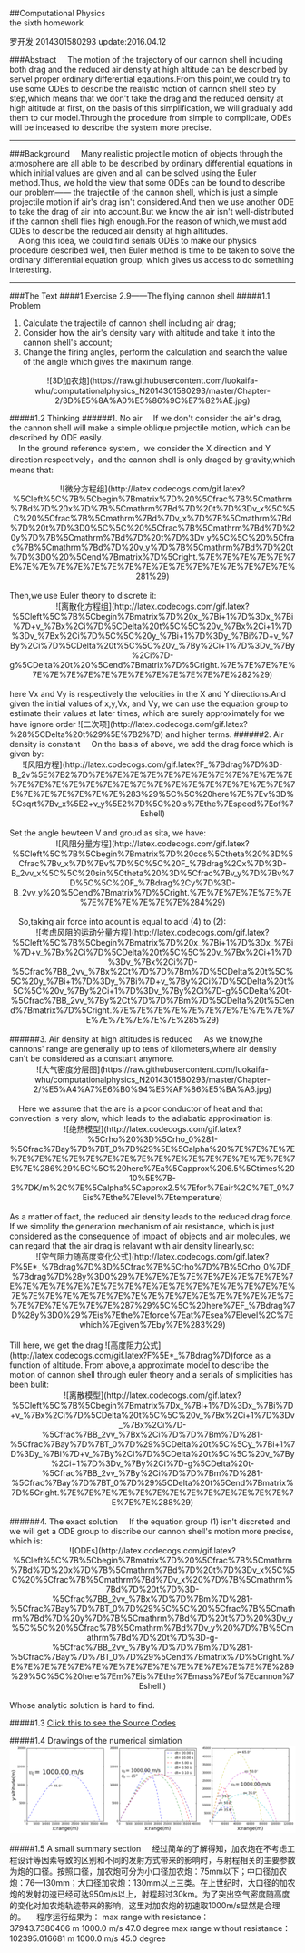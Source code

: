 ##Computational Physics<br/>the sixth homework

罗开发   2014301580293  update:2016.04.12

###Abstract
&nbsp;&nbsp;&nbsp;&nbsp;The motion of the trajectory of our cannon shell including both drag and the reduced air density at high altitude can be described by servel proper ordinary differential eqautions.From this point,we could try to use some ODEs to describe the realistic motion of cannon shell step by step,which means that we don't take the drag and the reduced density at high altitude at first, on the basis of this simplification, we will gradually add them to our model.Through the procedure from simple to complicate, ODEs will be inceased to describe the system more precise.

---------------

###Background
&nbsp;&nbsp;&nbsp;&nbsp;Many realistic projectile motion of objects through the atmosphere are all able to be described by ordinary differential equations in which initial values are given and all can be solved using the Euler method.Thus, we hold the view that some ODEs can be found to describe our problem—— the trajectile of the cannon shell, which is just a simple projectile motion if air's drag isn't considered.And then we use another ODE to take the drag of air into account.But we know the air isn't well-distributed if the cannon shell flies high enough.For the reason of which,we must add ODEs to describe the reduced air density at high altitudes.<br/>
&nbsp;&nbsp;&nbsp;&nbsp;Along this idea, we could find serials ODEs to make our physics procedure described well, then Euler method is time to be taken to solve the ordinary differential equation group, which gives us access to do something interesting.


-----------------

###The Text
####1.Exercise 2.9——The flying cannon shell
#####1.1 Problem
1. Calculate the trajectile of cannon shell including air drag;
2. Consider how the air's density vary with altitude and take it into the cannon shell's account;
3. Change the firing angles, perform the calculation and search the value of the angle which gives the maximum range.
<div align=center>![3D加农炮](https://raw.githubusercontent.com/luokaifa-whu/computationalphysics_N2014301580293/master/Chapter-2/3D%E5%8A%A0%E5%86%9C%E7%82%AE.jpg)</div>

#####1.2 Thinking
######1. No air
&nbsp;&nbsp;&nbsp;&nbsp;If we don't consider the air's drag, the cannon shell will make a simple oblique projectile motion, which can be described by ODE easily.<br/>
&nbsp;&nbsp;&nbsp;&nbsp;In the ground reference system，we consider the X direction and Y direction respectively，and the cannon shell is only draged by gravity,which means that:<br/>
<div align=center>![微分方程组](http://latex.codecogs.com/gif.latex?%5Cleft%5C%7B%5Cbegin%7Bmatrix%7D%20%5Cfrac%7B%5Cmathrm%7Bd%7D%20x%7D%7B%5Cmathrm%7Bd%7D%20t%7D%3Dv_x%5C%5C%20%5Cfrac%7B%5Cmathrm%7Bd%7Dv_x%7D%7B%5Cmathrm%7Bd%7D%20t%7D%3D0%5C%5C%20%5Cfrac%7B%5Cmathrm%7Bd%7D%20y%7D%7B%5Cmathrm%7Bd%7D%20t%7D%3Dv_y%5C%5C%20%5Cfrac%7B%5Cmathrm%7Bd%7D%20v_y%7D%7B%5Cmathrm%7Bd%7D%20t%7D%3D0%20%5Cend%7Bmatrix%7D%5Cright.%7E%7E%7E%7E%7E%7E%7E%7E%7E%7E%7E%7E%7E%7E%7E%7E%7E%7E%7E%7E%7E%7E%281%29)</div><br/>
Then,we use Euler theory to discrete it:<br/>
<div align=center>![离散化方程组](http://latex.codecogs.com/gif.latex?%5Cleft%5C%7B%5Cbegin%7Bmatrix%7D%20x_%7Bi&plus;1%7D%3Dx_%7Bi%7D&plus;v_%7Bx%2Ci%7D%5CDelta%20t%5C%5C%20v_%7Bx%2Ci&plus;1%7D%3Dv_%7Bx%2Ci%7D%5C%5C%20y_%7Bi&plus;1%7D%3Dy_%7Bi%7D&plus;v_%7By%2Ci%7D%5CDelta%20t%5C%5C%20v_%7By%2Ci&plus;1%7D%3Dv_%7By%2Ci%7D-g%5CDelta%20t%20%5Cend%7Bmatrix%7D%5Cright.%7E%7E%7E%7E%7E%7E%7E%7E%7E%7E%7E%7E%7E%7E%7E%7E%282%29)</div><br/>
here Vx and Vy is respectively the velocities in the X and Y directions.And given the initial values of x,y,Vx, and Vy, we can use the equation group to estimate their values at later times, which are surely approximately for we have ignore order ![二次项](http://latex.codecogs.com/gif.latex?%28%5CDelta%20t%29%5E%7B2%7D) and higher terms.
######2. Air density is constant
&nbsp;&nbsp;&nbsp;&nbsp;On the basis of above, we add the drag force which is given by:<br/>
<div align=center>![风阻方程](http://latex.codecogs.com/gif.latex?F_%7Bdrag%7D%3D-B_2v%5E%7B2%7D%7E%7E%7E%7E%7E%7E%7E%7E%7E%7E%7E%7E%7E%7E%7E%7E%7E%7E%7E%7E%7E%7E%7E%7E%7E%7E%7E%7E%7E%7E%7E%7E%7E%7E%7E%283%29%5C%5C%20here%7E%7Ev%3D%5Csqrt%7Bv_x%5E2&plus;v_y%5E2%7D%5C%20is%7Ethe%7Espeed%7Eof%7Eshell)</div><br/>
Set the angle bewteen V and groud as sita, we have:<br/>
<div align=center>![风阻分量方程](http://latex.codecogs.com/gif.latex?%5Cleft%5C%7B%5Cbegin%7Bmatrix%7D%20cos%5Ctheta%20%3D%5Cfrac%7Bv_x%7D%7Bv%7D%5C%5C%20F_%7Bdrag%2Cx%7D%3D-B_2vv_x%5C%5C%20sin%5Ctheta%20%3D%5Cfrac%7Bv_y%7D%7Bv%7D%5C%5C%20F_%7Bdrag%2Cy%7D%3D-B_2vv_y%20%5Cend%7Bmatrix%7D%5Cright.%7E%7E%7E%7E%7E%7E%7E%7E%7E%7E%7E%7E%284%29)</div><br/>
&nbsp;&nbsp;&nbsp;&nbsp;So,taking air force into acount is equal to add (4) to (2):<br/>
<div align=center>![考虑风阻的运动分量方程](http://latex.codecogs.com/gif.latex?%5Cleft%5C%7B%5Cbegin%7Bmatrix%7D%20x_%7Bi&plus;1%7D%3Dx_%7Bi%7D&plus;v_%7Bx%2Ci%7D%5CDelta%20t%5C%5C%20v_%7Bx%2Ci&plus;1%7D%3Dv_%7Bx%2Ci%7D-%5Cfrac%7BB_2vv_%7Bx%2Ct%7D%7D%7Bm%7D%5CDelta%20t%5C%5C%20y_%7Bi&plus;1%7D%3Dy_%7Bi%7D&plus;v_%7By%2Ci%7D%5CDelta%20t%5C%5C%20v_%7By%2Ci&plus;1%7D%3Dv_%7By%2Ci%7D-g%5CDelta%20t-%5Cfrac%7BB_2vv_%7By%2Ct%7D%7D%7Bm%7D%5CDelta%20t%5Cend%7Bmatrix%7D%5Cright.%7E%7E%7E%7E%7E%7E%7E%7E%7E%7E%7E%7E%7E%7E%7E%7E%285%29)</div><br/>
######3. Air density at high altitudes is reduced
&nbsp;&nbsp;&nbsp;&nbsp;As we know,the cannons' range are generally up to tens of kilometers,where air density can't be considered as a constant anymore.<br/>
<div align=center>![大气密度分层图](https://raw.githubusercontent.com/luokaifa-whu/computationalphysics_N2014301580293/master/Chapter-2/%E5%A4%A7%E6%B0%94%E5%AF%86%E5%BA%A6.jpg)</div><br/>
&nbsp;&nbsp;&nbsp;&nbsp;Here we assume that the are is a poor conductor of heat and that convection is very slow, which leads to the adiabatic approximation is:<br/>
<div align=center>![绝热模型](http://latex.codecogs.com/gif.latex?%5Crho%20%3D%5Crho_0%281-%5Cfrac%7Bay%7D%7BT_0%7D%29%5E%5Calpha%20%7E%7E%7E%7E%7E%7E%7E%7E%7E%7E%7E%7E%7E%7E%7E%7E%7E%7E%7E%7E%7E%7E%286%29%5C%5C%20here%7Ea%5Capprox%206.5%5Ctimes%2010%5E%7B-3%7DK/m%2C%7E%5Calpha%5Capprox2.5%7Efor%7Eair%2C%7ET_0%7Eis%7Ethe%7Elevel%7Etemperature)</div><br/>
As a matter of fact, the reduced air density leads to the reduced drag force. If we simplify the generation mechanism of air resistance, which is just considered as the consequence of impact of objects and air molecules, we can regard that the air drag is relavant with air density linearly,so:<br/>
<div align=center>![空气阻力随高度变化公式](http://latex.codecogs.com/gif.latex?F%5E*_%7Bdrag%7D%3D%5Cfrac%7B%5Crho%7D%7B%5Crho_0%7DF_%7Bdrag%7D%28y%3D0%29%7E%7E%7E%7E%7E%7E%7E%7E%7E%7E%7E%7E%7E%7E%7E%7E%7E%7E%7E%7E%7E%7E%7E%7E%7E%7E%7E%7E%7E%7E%7E%7E%7E%7E%7E%7E%7E%7E%7E%7E%7E%7E%7E%7E%7E%7E%7E%7E%7E%287%29%5C%5C%20here%7EF_%7Bdrag%7D%28y%3D0%29%7Eis%7Ethe%7Eforce%7Eat%7Esea%7Elevel%2C%7Ewhich%7Egiven%7Eby%7E%283%29)</div><br/>
Till here, we get the drag ![高度阻力公式](http://latex.codecogs.com/gif.latex?F%5E*_%7Bdrag%7D)force as a function of altitude. From above,a approximate model to describe the motion of cannon shell through euler theory and a serials of simplicities has been bulit:<br/>
<div align=center>![离散模型](http://latex.codecogs.com/gif.latex?%5Cleft%5C%7B%5Cbegin%7Bmatrix%7Dx_%7Bi&plus;1%7D%3Dx_%7Bi%7D&plus;v_%7Bx%2Ci%7D%5CDelta%20t%5C%5C%20v_%7Bx%2Ci&plus;1%7D%3Dv_%7Bx%2Ci%7D-%5Cfrac%7BB_2vv_%7Bx%2Ci%7D%7D%7Bm%7D%281-%5Cfrac%7Bay%7D%7BT_0%7D%29%5CDelta%20t%5C%5Cy_%7Bi&plus;1%7D%3Dy_%7Bi%7D&plus;v_%7By%2Ci%7D%5CDelta%20t%5C%5C%20v_%7By%2Ci&plus;1%7D%3Dv_%7By%2Ci%7D-g%5CDelta%20t-%5Cfrac%7BB_2vv_%7By%2Ci%7D%7D%7Bm%7D%281-%5Cfrac%7Bay%7D%7BT_0%7D%29%5CDelta%20t%5Cend%7Bmatrix%7D%5Cright.%7E%7E%7E%7E%7E%7E%7E%7E%7E%7E%7E%7E%7E%7E%7E%7E%288%29)</div><br/>
######4. The exact solution
&nbsp;&nbsp;&nbsp;&nbsp;If the equation group (1) isn't discreted and we will get a ODE group to discribe our cannon shell's motion more precise, which is:<br/>
<div align=center>![ODEs](http://latex.codecogs.com/gif.latex?%5Cleft%5C%7B%5Cbegin%7Bmatrix%7D%20%5Cfrac%7B%5Cmathrm%7Bd%7D%20x%7D%7B%5Cmathrm%7Bd%7D%20t%7D%3Dv_x%5C%5C%20%5Cfrac%7B%5Cmathrm%7Bd%7Dv_x%20%7D%7B%5Cmathrm%7Bd%7D%20t%7D%3D-%5Cfrac%7BB_2vv_%7Bx%7D%7D%7Bm%7D%281-%5Cfrac%7Bay%7D%7BT_0%7D%29%5C%5C%20%5Cfrac%7B%5Cmathrm%7Bd%7D%20y%7D%7B%5Cmathrm%7Bd%7D%20t%7D%20%3Dv_y%5C%5C%20%5Cfrac%7B%5Cmathrm%7Bd%7Dv_y%20%7D%7B%5Cmathrm%7Bd%7D%20t%7D%3D-g-%5Cfrac%7BB_2vv_%7By%7D%7D%7Bm%7D%281-%5Cfrac%7Bay%7D%7BT_0%7D%29%5Cend%7Bmatrix%7D%5Cright.%7E%7E%7E%7E%7E%7E%7E%7E%7E%7E%7E%7E%7E%7E%7E%7E%289%29%5C%5C%20here%7Em%7Eis%7Ethe%7Emass%7Eof%7Ecannon%7Eshell.)</div><br/>
Whose  analytic solution is hard to find.<br/>


#####1.3 [Click this to see the Source Codes](https://github.com/luokaifa-whu/computationalphysics_N2014301580293/blob/master/Chapter-2/the%20codes%20of%20exercise%202.9)

#####1.4 Drawings of the numerical simlation
![结果图](https://raw.githubusercontent.com/luokaifa-whu/computationalphysics_N2014301580293/master/Chapter-2/%E7%A8%8B%E5%BA%8F%E8%BF%90%E8%A1%8C%E7%BB%93%E6%9E%9C%E5%9B%BE.png)

#####1.5 A small summary section
&nbsp;&nbsp;&nbsp;&nbsp;经过简单的了解得知，加农炮在不考虑工程设计等因素导致的区别和不同的发射方式带来的影响时，与射程相关的主要参数为炮的口径。按照口径，加农炮可分为小口径加农炮：75mm以下；中口径加农炮：76—130mm；大口径加农炮：130mm以上三类。在上世纪时，大口径的加农炮的发射初速已经可达950m/s以上，射程超过30km。为了突出空气密度随高度的变化对加农炮轨迹带来的影响，这里对加农炮的初速取1000m/s显然是合理的。
&nbsp;&nbsp;&nbsp;&nbsp;程序运行结果为：
       max range with resistance：     
       37943.7380406 m      1000.0 m/s     47.0 degree
       max range without resistance：   
       102395.016681 m      1000.0 m/s     45.0 degree

